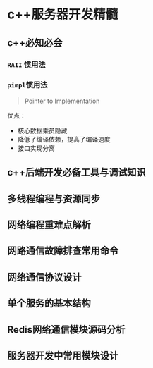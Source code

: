 # c++服务器开发精髓

## c++必知必会

### `RAII` 惯用法

### `pimpl`惯用法

>Pointer to Implementation

优点：

* 核心数据乘员隐藏
* 降低了编译依赖，提高了编译速度
* 接口实现分离

## c++后端开发必备工具与调试知识

## 多线程编程与资源同步

## 网络编程重难点解析

## 网路通信故障排查常用命令

## 网络通信协议设计

## 单个服务的基本结构

## Redis网络通信模块源码分析

## 服务器开发中常用模块设计
